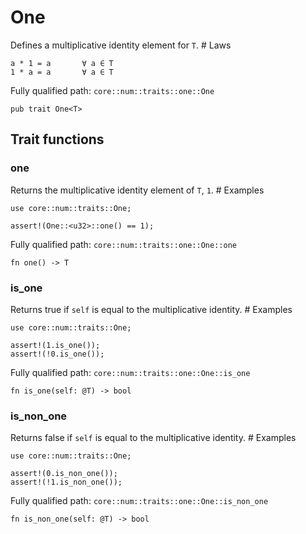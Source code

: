 # One

Defines a multiplicative identity element for `T`.  # Laws
```text
a * 1 = a       ∀ a ∈ T
1 * a = a       ∀ a ∈ T
```

Fully qualified path: `core::num::traits::one::One`

<pre><code class="language-rust">pub trait One&lt;T&gt;</code></pre>

## Trait functions

### one

Returns the multiplicative identity element of `T`, `1`.  # Examples
```cairo
use core::num::traits::One;

assert!(One::<u32>::one() == 1);
```

Fully qualified path: `core::num::traits::one::One::one`

<pre><code class="language-rust">fn one() -&gt; T</code></pre>


### is_one

Returns true if `self` is equal to the multiplicative identity.  # Examples
```cairo
use core::num::traits::One;

assert!(1.is_one());
assert!(!0.is_one());
```

Fully qualified path: `core::num::traits::one::One::is_one`

<pre><code class="language-rust">fn is_one(self: @T) -&gt; bool</code></pre>


### is_non_one

Returns false if `self` is equal to the multiplicative identity.  # Examples
```cairo
use core::num::traits::One;

assert!(0.is_non_one());
assert!(!1.is_non_one());
```

Fully qualified path: `core::num::traits::one::One::is_non_one`

<pre><code class="language-rust">fn is_non_one(self: @T) -&gt; bool</code></pre>


